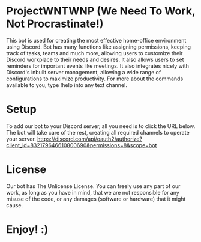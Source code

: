 # ProjectWNTWNP (We Need To Work, Not Procrastinate!)


This bot is used for creating the most effective home-office environment using Discord. Bot has many functions like assigning permissions, keeping track of tasks, teams and much more, allowing users to customize their Discord workplace to their needs and desires. It also allows users to set reminders for important events like meetings. It also integrates nicely with Discord's inbuilt server management, allowing a wide range of configurations to maximize productivity. For more about the commands available to you, type !help into any text channel. 

# Setup

To add our bot to your Discord server, all you need is to click the URL below. The bot will take care of the rest, creating all required channels to operate your server.
https://discord.com/api/oauth2/authorize?client_id=832179646610800690&permissions=8&scope=bot


# License

Our bot has The Unlicense License. You can freely use any part of our work, as long as you have in mind, that we are not responsible for any misuse of the code, or any damages (software or hardware) that it might cause.

# Enjoy! :)
